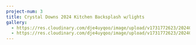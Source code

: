 ```yaml
---
project-num: 3
title: Crystal Downs 2024 Kitchen Backsplash w/lights
gallery:
  - https://res.cloudinary.com/dje4uyqoo/image/upload/v1731772623/20240714_112443_inb4al.jpg
  - https://res.cloudinary.com/dje4uyqoo/image/upload/v1731772623/20240714_112501_r5e9ac.jpg
---
```

